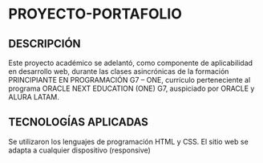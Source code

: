 # PROYECTO-PORTAFOLIO
<h2>DESCRIPCIÓN</h2>
<p>Este proyecto académico se adelantó, como componente de aplicabilidad en desarrollo web, durante las clases asincrónicas de la formación PRINCIPIANTE EN PROGRAMACIÓN G7 – ONE, currículo perteneciente al programa ORACLE NEXT EDUCATION (ONE) G7, auspiciado por ORACLE y ALURA LATAM.</p>
<h2>TECNOLOGÍAS APLICADAS</h2>
<p>Se utilizaron los lenguajes de programación HTML y CSS.  El sitio web se adapta a cualquier dispositivo (responsive)</p>
